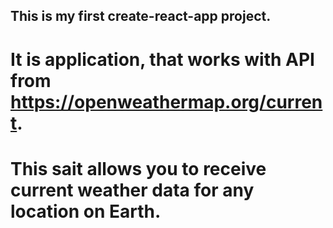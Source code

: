 ## This is my first create-react-app project. 
# It is application, that works with API from https://openweathermap.org/current.
# This sait allows you to receive current weather data for any location on Earth.
